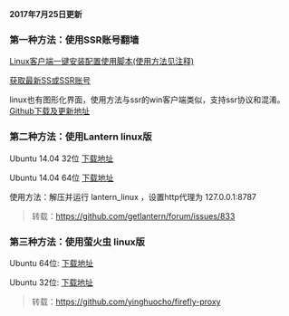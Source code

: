 **2017年7月25日更新**

### 第一种方法：使用SSR账号翻墙

[Linux客户端一键安装配置使用脚本(使用方法见注释)](https://github.com/the0demiurge/CharlesScripts/blob/master/charles/bin/ssr)

[获取最新SS或SSR账号](https://github.com/Alvin9999/new-pac/wiki/ss%E5%85%8D%E8%B4%B9%E8%B4%A6%E5%8F%B7)
 
linux也有图形化界面，使用方法与ssr的win客户端类似，支持ssr协议和混淆。[Github下载及更新地址](https://github.com/erguotou520/electron-ssr/releases)

### 第二种方法：使用Lantern linux版

Ubuntu 14.04 32位 [下载地址](https://raw.githubusercontent.com/getlantern/lantern-binaries/master/lantern-installer-32-bit.deb)

Ubuntu 14.04 64位 [下载地址](https://raw.githubusercontent.com/getlantern/lantern-binaries/master/lantern-installer-64-bit.deb)

使用方法：解压并运行 lantern_linux ，设置http代理为 127.0.0.1:8787

> 转载：https://github.com/getlantern/forum/issues/833

### 第三种方法：使用萤火虫 linux版

Ubuntu 64位: [下载地址](https://github.com/yinghuocho/download/blob/master/firefly_linux_amd64_install.deb?raw=true)

Ubuntu 32位: [下载地址](https://github.com/yinghuocho/download/blob/master/firefly_linux_386_install.deb?raw=true)

> 转载：https://github.com/yinghuocho/firefly-proxy